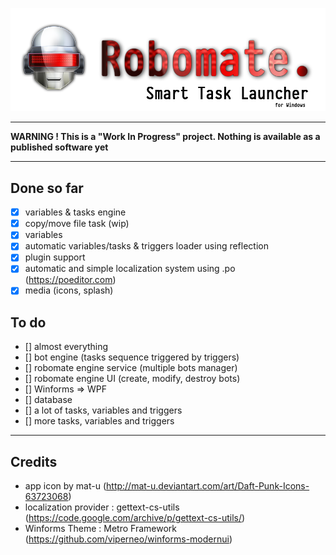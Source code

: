 ![splash](/media/splash.png)

---

**WARNING ! This is a "Work In Progress" project. Nothing is available as a published software yet**

---

## Done so far
- [x] variables & tasks engine
- [x] copy/move file task (wip)
- [x] variables
- [x] automatic variables/tasks & triggers loader using reflection
- [x] plugin support
- [x] automatic and simple localization system using .po (https://poeditor.com)
- [x] media (icons, splash)

## To do
- [] almost everything
- [] bot engine (tasks sequence triggered by triggers)
- [] robomate engine service (multiple bots manager)
- [] robomate engine UI (create, modify, destroy bots)
- [] Winforms => WPF
- [] database
- [] a lot of tasks, variables and triggers
- [] more tasks, variables and triggers

---

## Credits
* app icon by mat-u (http://mat-u.deviantart.com/art/Daft-Punk-Icons-63723068)
* localization provider : gettext-cs-utils (https://code.google.com/archive/p/gettext-cs-utils/)
* Winforms Theme : Metro Framework (https://github.com/viperneo/winforms-modernui)